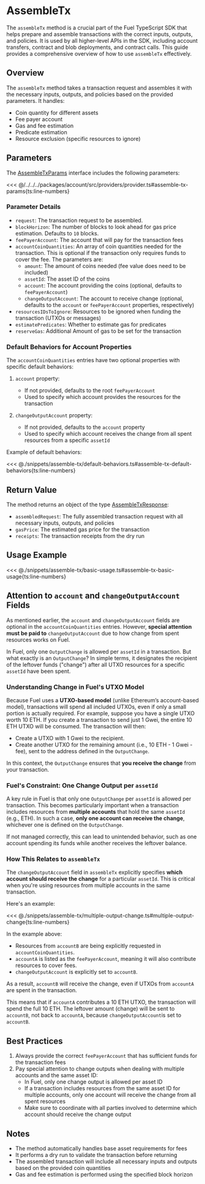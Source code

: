 # AssembleTx

The `assembleTx` method is a crucial part of the Fuel TypeScript SDK that helps prepare and assemble transactions with the correct inputs, outputs, and policies. It is used by all higher-level APIs in the SDK, including account transfers, contract and blob deployments, and contract calls. This guide provides a comprehensive overview of how to use `assembleTx` effectively.

## Overview

The `assembleTx` method takes a transaction request and assembles it with the necessary inputs, outputs, and policies based on the provided parameters. It handles:

- Coin quantity for different assets
- Fee payer account
- Gas and fee estimation
- Predicate estimation
- Resource exclusion (specific resources to ignore)

## Parameters

The [AssembleTxParams](DOCS_API_URL/types/_fuel_ts_account.AssembleTxParams.html) interface includes the following parameters:

<<< @/../../../packages/account/src/providers/provider.ts#assemble-tx-params{ts:line-numbers}

### Parameter Details

- `request`: The transaction request to be assembled.
- `blockHorizon`: The number of blocks to look ahead for gas price estimation. Defaults to `10` blocks.
- `feePayerAccount`: The account that will pay for the transaction fees
- `accountCoinQuantities`: An array of coin quantities needed for the transaction. This is optional if the transaction only requires funds to cover the fee. The parameters are:
  - `amount`: The amount of coins needed (fee value does need to be included)
  - `assetId`: The asset ID of the coins
  - `account`: The account providing the coins (optional, defaults to `feePayerAccount`)
  - `changeOutputAccount`: The account to receive change (optional, defaults to the `account` or `feePayerAccount` properties, respectively)
- `resourcesIDsToIgnore`: Resources to be ignored when funding the transaction (UTXOs or messages)
- `estimatePredicates`: Whether to estimate gas for predicates
- `reserveGas`: Additional Amount of gas to be set for the transaction

### Default Behaviors for Account Properties

The `accountCoinQuantities` entries have two optional properties with specific default behaviors:

1. `account` property:

   - If not provided, defaults to the root `feePayerAccount`
   - Used to specify which account provides the resources for the transaction

2. `changeOutputAccount` property:
   - If not provided, defaults to the `account` property
   - Used to specify which account receives the change from all spent resources from a specific `assetId`

Example of default behaviors:

<<< @./snippets/assemble-tx/default-behaviors.ts#assemble-tx-default-behaviors{ts:line-numbers}

## Return Value

The method returns an object of the type [AssembleTxResponse](DOCS_API_URL/types/_fuel_ts_account.AssembleTxResponse.html):

- `assembledRequest`: The fully assembled transaction request with all necessary inputs, outputs, and policies
- `gasPrice`: The estimated gas price for the transaction
- `receipts`: The transaction receipts from the dry run

## Usage Example

<<< @./snippets/assemble-tx/basic-usage.ts#assemble-tx-basic-usage{ts:line-numbers}

## Attention to `account` and `changeOutputAccount` Fields

As mentioned earlier, the `account` and `changeOutputAccount` fields are optional in the `accountCoinQuantities` entries. However, **special attention must be paid to** `changeOutputAccount` due to how change from spent resources works on Fuel.

In Fuel, only one `OutputChange` is allowed per `assetId` in a transaction. But what exactly is an `OutputChange`? In simple terms, it designates the recipient of the leftover funds ("change") after all UTXO resources for a specific `assetId` have been spent.

### Understanding Change in Fuel's UTXO Model

Because Fuel uses a **UTXO-based model** (unlike Ethereum’s account-based model), transactions will spend all included UTXOs, even if only a small portion is actually required. For example, suppose you have a single UTXO worth 10 ETH. If you create a transaction to send just 1 Gwei, the entire 10 ETH UTXO will be consumed. The transaction will then:

- Create a UTXO with 1 Gwei to the recipient.
- Create another UTXO for the remaining amount (i.e., 10 ETH - 1 Gwei - fee), sent to the address defined in the `OutputChange`.

In this context, the `OutputChange` ensures that **you receive the change** from your transaction.

### Fuel's Constraint: One Change Output per `assetId`

A key rule in Fuel is that only one `OutputChange` per `assetId` is allowed per transaction. This becomes particularly important when a transaction includes resources from **multiple accounts** that hold the same `assetId` (e.g., ETH). In such a case, **only one account can receive the change**, whichever one is defined on the `OutputChange`.

If not managed correctly, this can lead to unintended behavior, such as one account spending its funds while another receives the leftover balance.

### How This Relates to `assembleTx`

The `changeOutputAccount` field in `assembleTx` explicitly specifies **which account should receive the change** for a particular `assetId`. This is critical when you're using resources from multiple accounts in the same transaction.

Here's an example:

<<< @./snippets/assemble-tx/multiple-output-change.ts#multiple-output-change{ts:line-numbers}

In the example above:

- Resources from `accountB` are being explicitly requested in `accountCoinQuantities`.
- `accountA` is listed as the `feePayerAccount`, meaning it will also contribute resources to cover fees.
- `changeOutputAccount` is explicitly set to `accountB`.

As a result, `accountB` will receive the change, even if UTXOs from `accountA` are spent in the transaction.

This means that if `accountA` contributes a 10 ETH UTXO, the transaction will spend the full 10 ETH. The leftover amount (change) will be sent to `accountB`, not back to `accountA`, because `changeOutputAccount`is set to `accountB`.

## Best Practices

1. Always provide the correct `feePayerAccount` that has sufficient funds for the transaction fees
2. Pay special attention to change outputs when dealing with multiple accounts and the same asset ID:
   - In Fuel, only one change output is allowed per asset ID
   - If a transaction includes resources from the same asset ID for multiple accounts, only one account will receive the change from all spent resources
   - Make sure to coordinate with all parties involved to determine which account should receive the change output

## Notes

- The method automatically handles base asset requirements for fees
- It performs a dry run to validate the transaction before returning
- The assembled transaction will include all necessary inputs and outputs based on the provided coin quantities
- Gas and fee estimation is performed using the specified block horizon
